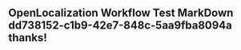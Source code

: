 <properties
ms.topic="hero-topic1"
ms.test1="hero-topic"
ms.test2="test"/>

## OpenLocalization Workflow Test MarkDown dd738152-c1b9-42e7-848c-5aa9fba8094a thanks!
